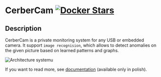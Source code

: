 # CerberCam [![Docker Stars](https://img.shields.io/docker/stars/lukaszpyrzyk/cerbercam.svg)](https://hub.docker.com/r/lukaszpyrzyk/cerbercam/)

## Description

CerberCam is a private monitoring system for any USB or embedded camera. It support ``image recognision``, which allows to detect anomalies on the given picture based on learned patterns and graphs.

![Architecture systemu](./Documentation/system.png)

If you want to read more, see [documentation](./Documentation/Documentation_PL.md) (available only in polish).